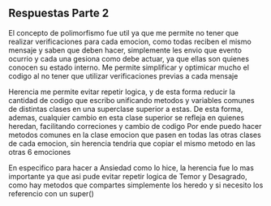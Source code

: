 ## Respuestas Parte 2
El concepto de polimorfismo fue util ya que me permite no tener que realizar verificaciones para cada emocion,  como todas reciben el mismo mensaje y saben que deben hacer, simplemente les envio que evento ocurrio y cada una gesiona como debe actuar, ya que ellas son quienes conocen su estado interno. 
Me permite simplificar y optimicar mucho el codigo al no tener que utilizar verificaciones previas a cada mensaje

Herencia me permite evitar repetir logica, y de esta forma reducir la cantidad de codigo que escribo unificando metodos y variables comunes de distintas clases en una superclase superior a estas. 
De esta forma, ademas, cualquier cambio en esta clase superior se refleja en quienes heredan, facilitando correciones y cambio de codigo 
Por ende puedo hacer metodos comunes en la clase emocion que pasen en todas las otras clases de cada emocion, sin herencia tendria que copiar el mismo metodo en las otras 6 emociones

En especifico para hacer a Ansiedad como lo hice, la herencia fue lo mas importante ya que asi pude evitar repetir logica de Temor y Desagrado, como hay metodos que compartes simplemente los heredo y si necesito los referencio con un super() 